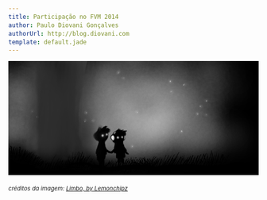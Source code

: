 ```yaml
---
title: Participação no FVM 2014
author: Paulo Diovani Gonçalves
authorUrl: http://blog.diovani.com
template: default.jade
---
```


<img class="img-responsive img-circle" src="img/limbo_by_lemonchipz-d5j0qho.png" alt="limbo_by_lemonchipz-d5j0qho">

<small>_créditos da imagem: [Limbo, by Lemonchipz](http://lemonchipz.deviantart.com/art/Limbo-334277916)_</small>
